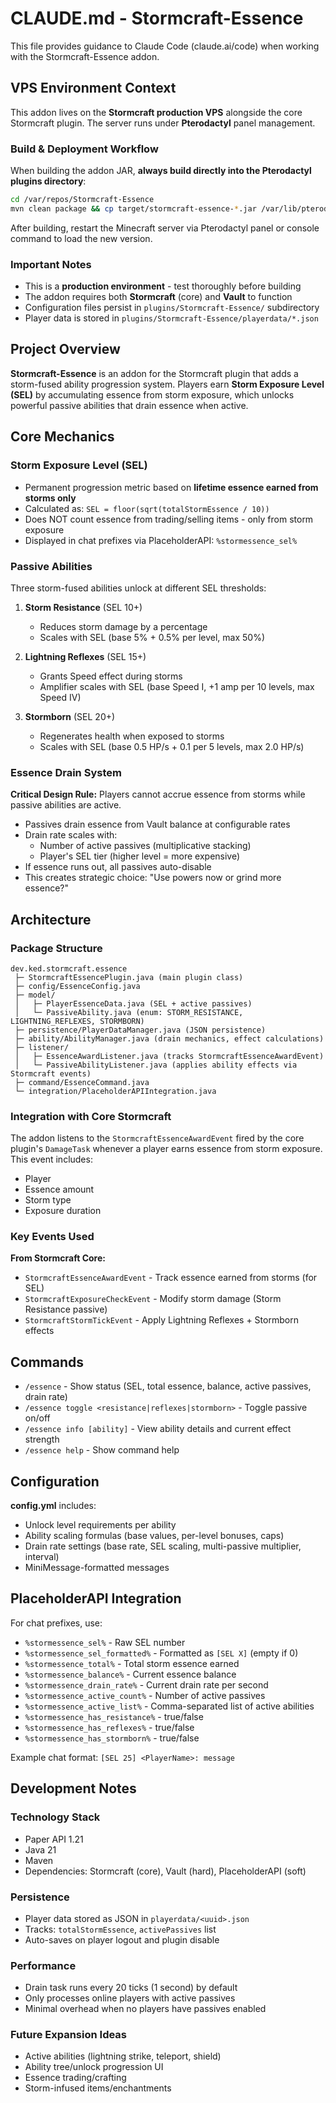 # CLAUDE.md - Stormcraft-Essence

This file provides guidance to Claude Code (claude.ai/code) when working with the Stormcraft-Essence addon.

## VPS Environment Context

This addon lives on the **Stormcraft production VPS** alongside the core Stormcraft plugin. The server runs under **Pterodactyl** panel management.

### Build & Deployment Workflow

When building the addon JAR, **always build directly into the Pterodactyl plugins directory**:

```bash
cd /var/repos/Stormcraft-Essence
mvn clean package && cp target/stormcraft-essence-*.jar /var/lib/pterodactyl/volumes/31a2482a-dbb7-4d21-8126-bde346cb17db/plugins/
```

After building, restart the Minecraft server via Pterodactyl panel or console command to load the new version.

### Important Notes
- This is a **production environment** - test thoroughly before building
- The addon requires both **Stormcraft** (core) and **Vault** to function
- Configuration files persist in `plugins/Stormcraft-Essence/` subdirectory
- Player data is stored in `plugins/Stormcraft-Essence/playerdata/*.json`

## Project Overview

**Stormcraft-Essence** is an addon for the Stormcraft plugin that adds a storm-fused ability progression system. Players earn **Storm Exposure Level (SEL)** by accumulating essence from storm exposure, which unlocks powerful passive abilities that drain essence when active.

## Core Mechanics

### Storm Exposure Level (SEL)
- Permanent progression metric based on **lifetime essence earned from storms only**
- Calculated as: `SEL = floor(sqrt(totalStormEssence / 10))`
- Does NOT count essence from trading/selling items - only from storm exposure
- Displayed in chat prefixes via PlaceholderAPI: `%stormessence_sel%`

### Passive Abilities
Three storm-fused abilities unlock at different SEL thresholds:

1. **Storm Resistance** (SEL 10+)
   - Reduces storm damage by a percentage
   - Scales with SEL (base 5% + 0.5% per level, max 50%)

2. **Lightning Reflexes** (SEL 15+)
   - Grants Speed effect during storms
   - Amplifier scales with SEL (base Speed I, +1 amp per 10 levels, max Speed IV)

3. **Stormborn** (SEL 20+)
   - Regenerates health when exposed to storms
   - Scales with SEL (base 0.5 HP/s + 0.1 per 5 levels, max 2.0 HP/s)

### Essence Drain System
**Critical Design Rule:** Players cannot accrue essence from storms while passive abilities are active.

- Passives drain essence from Vault balance at configurable rates
- Drain rate scales with:
  - Number of active passives (multiplicative stacking)
  - Player's SEL tier (higher level = more expensive)
- If essence runs out, all passives auto-disable
- This creates strategic choice: "Use powers now or grind more essence?"

## Architecture

### Package Structure

```
dev.ked.stormcraft.essence
 ├─ StormcraftEssencePlugin.java (main plugin class)
 ├─ config/EssenceConfig.java
 ├─ model/
 │   ├─ PlayerEssenceData.java (SEL + active passives)
 │   └─ PassiveAbility.java (enum: STORM_RESISTANCE, LIGHTNING_REFLEXES, STORMBORN)
 ├─ persistence/PlayerDataManager.java (JSON persistence)
 ├─ ability/AbilityManager.java (drain mechanics, effect calculations)
 ├─ listener/
 │   ├─ EssenceAwardListener.java (tracks StormcraftEssenceAwardEvent)
 │   └─ PassiveAbilityListener.java (applies ability effects via Stormcraft events)
 ├─ command/EssenceCommand.java
 └─ integration/PlaceholderAPIIntegration.java
```

### Integration with Core Stormcraft

The addon listens to the `StormcraftEssenceAwardEvent` fired by the core plugin's `DamageTask` whenever a player earns essence from storm exposure. This event includes:
- Player
- Essence amount
- Storm type
- Exposure duration

### Key Events Used

**From Stormcraft Core:**
- `StormcraftEssenceAwardEvent` - Track essence earned from storms (for SEL)
- `StormcraftExposureCheckEvent` - Modify storm damage (Storm Resistance passive)
- `StormcraftStormTickEvent` - Apply Lightning Reflexes + Stormborn effects

## Commands

- `/essence` - Show status (SEL, total essence, balance, active passives, drain rate)
- `/essence toggle <resistance|reflexes|stormborn>` - Toggle passive on/off
- `/essence info [ability]` - View ability details and current effect strength
- `/essence help` - Show command help

## Configuration

**config.yml** includes:
- Unlock level requirements per ability
- Ability scaling formulas (base values, per-level bonuses, caps)
- Drain rate settings (base rate, SEL scaling, multi-passive multiplier, interval)
- MiniMessage-formatted messages

## PlaceholderAPI Integration

For chat prefixes, use:
- `%stormessence_sel%` - Raw SEL number
- `%stormessence_sel_formatted%` - Formatted as `[SEL X]` (empty if 0)
- `%stormessence_total%` - Total storm essence earned
- `%stormessence_balance%` - Current essence balance
- `%stormessence_drain_rate%` - Current drain rate per second
- `%stormessence_active_count%` - Number of active passives
- `%stormessence_active_list%` - Comma-separated list of active abilities
- `%stormessence_has_resistance%` - true/false
- `%stormessence_has_reflexes%` - true/false
- `%stormessence_has_stormborn%` - true/false

Example chat format: `[SEL 25] <PlayerName>: message`

## Development Notes

### Technology Stack
- Paper API 1.21
- Java 21
- Maven
- Dependencies: Stormcraft (core), Vault (hard), PlaceholderAPI (soft)

### Persistence
- Player data stored as JSON in `playerdata/<uuid>.json`
- Tracks: `totalStormEssence`, `activePassives` list
- Auto-saves on player logout and plugin disable

### Performance
- Drain task runs every 20 ticks (1 second) by default
- Only processes online players with active passives
- Minimal overhead when no players have passives enabled

### Future Expansion Ideas
- Active abilities (lightning strike, teleport, shield)
- Ability tree/unlock progression UI
- Essence trading/crafting
- Storm-infused items/enchantments
